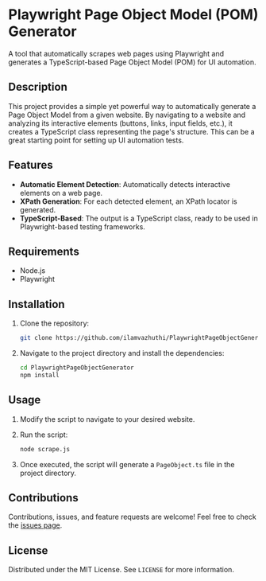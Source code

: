 # Playwright Page Object Model (POM) Generator

A tool that automatically scrapes web pages using Playwright and generates a TypeScript-based Page Object Model (POM) for UI automation.

## Description

This project provides a simple yet powerful way to automatically generate a Page Object Model from a given website. By navigating to a website and analyzing its interactive elements (buttons, links, input fields, etc.), it creates a TypeScript class representing the page's structure. This can be a great starting point for setting up UI automation tests.

## Features

- **Automatic Element Detection**: Automatically detects interactive elements on a web page.
- **XPath Generation**: For each detected element, an XPath locator is generated.
- **TypeScript-Based**: The output is a TypeScript class, ready to be used in Playwright-based testing frameworks.

## Requirements

- Node.js
- Playwright

## Installation

1. Clone the repository:
   ```bash
   git clone https://github.com/ilamvazhuthi/PlaywrightPageObjectGenerator.git
   ```

2. Navigate to the project directory and install the dependencies:
   ```bash
   cd PlaywrightPageObjectGenerator
   npm install
   ```

## Usage

1. Modify the script to navigate to your desired website.
2. Run the script:
   ```bash
   node scrape.js
   ```

3. Once executed, the script will generate a `PageObject.ts` file in the project directory.

## Contributions

Contributions, issues, and feature requests are welcome! Feel free to check the [issues page](https://github.com/ilamvazhuthi/PlaywrightPageObjectGenerator/issues).

## License

Distributed under the MIT License. See `LICENSE` for more information.

